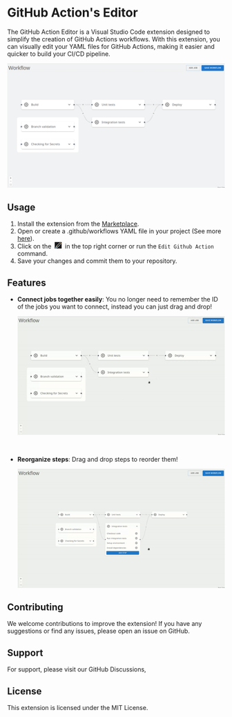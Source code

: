 # GitHub Action's Editor

The GitHub Action Editor is a Visual Studio Code extension designed to simplify the creation of GitHub Actions workflows. With this extension, you can visually edit your YAML files for GitHub Actions, making it easier and quicker to build your CI/CD pipeline.

![Example workflow](images/workflow.png)

## Usage

1. Install the extension from the [Marketplace](https://marketplace.visualstudio.com/items?itemName=SpencerRobertson.github-action-editor).
2. Open or create a .github/workflows YAML file in your project (See more [here](https://docs.github.com/en/actions/writing-workflows)).
3. Click on the  ![pencil](images/image.png)  in the top right corner or run the `Edit Github Action` command.
4. Save your changes and commit them to your repository.

## Features

- **Connect jobs together easily**: You no longer need to remember the ID of the jobs you want to connect, instead you can just drag and drop!

  ![Drag and drop](images/workflow.gif)

<br />

- **Reorganize steps**: Drag and drop steps to reorder them!

  ![Reorder steps](images/steps.gif)

## Contributing

We welcome contributions to improve the extension! If you have any suggestions or find any issues, please open an issue on GitHub.

## Support

For support, please visit our GitHub Discussions,

## License

This extension is licensed under the MIT License.
